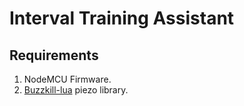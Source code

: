 # Interval Training Assistant

## Requirements

1. NodeMCU Firmware.
1. [Buzzkill-lua](https://github.com/alexchumak/buzzkill-lua) piezo library.
